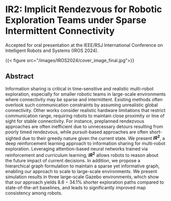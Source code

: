 # IR2: Implicit Rendezvous for Robotic Exploration Teams under Sparse Intermittent Connectivity

Accepted for oral presentation at the IEEE/RSJ International Conference on Intelligent Robots and Systems (IROS 2024).
<!--more-->
{{< figure src="/images/IROS2024/cover_image_final.jpg">}}
## Abstract
Information sharing is critical in time-sensitive and realistic multi-robot exploration, especially for smaller robotic teams in large-scale environments where connectivity may be sparse and intermittent. Existing methods often overlook such communication constraints by assuming unrealistic global connectivity. Other works consider realistic hardware limitations that restrict communication range, requiring robots to maintain close proximity or line of sight for stable connectivity. For instance, preplanned rendezvous approaches are often inefficient due to unnecessary detours resulting from poorly timed rendezvous, while pursuit-based approaches are often short-sighted due to their greedy nature given the current state. We present **$IR^2$**, a deep reinforcement learning approach to information sharing for multi-robot exploration. Leveraging attention-based neural networks trained via reinforcement and curriculum learning, **$IR^2$** allows robots to reason about the future impact of current decisions. In addition, we propose a hierarchical graph formulation to maintain a sparse yet informative graph, enabling our approach to scale to large-scale environments. We present simulation results in three large-scale Gazebo environments, which show that our approach yields $8.6 - 34.1\%$ shorter exploration paths compared to state-of-the-art baselines, and leads to significantly improved map consistency among robots.

